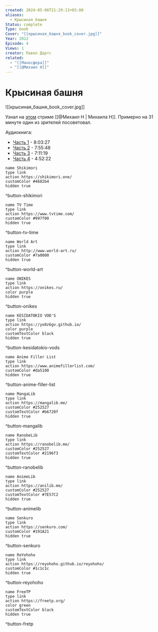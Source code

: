 ```yaml
---
created: 2024-05-06T21:29:13+03:00
aliases:
  - Крысиная башня
Status: complete
Type: book
Cover: "[[крысиная_башня_book_cover.jpg]]"
Year: 2012
Episode: 4
Views: 1
creator: Павел Дартс
related:
  - "[[Маносфера]]"
  - "[[@Михаил Н]]"
---
```


# Крысиная башня

![[крысиная_башня_book_cover.jpg]]

Узнал на [этом](https://www.youtube.com/live/0Bo8WJ-NWo8?si=8M82LRuV1YRLn6S1) стриме [[@Михаил Н | Михаила Н]]. Примерно на 31 минуте один из зрителей посоветовал.

Аудиокнига:
 - [Часть 1](https://youtu.be/nsupnxE9yvk?si=O1_tCccSZKdGDjkk) - 8:03:27
 - [Часть 2](https://youtu.be/IR2gg5BaRIM?si=jbIsqeWdzDTSTr1a) - 7:55:48
 - [Часть 3](https://youtu.be/UYc3rG5tuws?si=ZG2l7m_nLd6YUU-g) - 7:11:19
 - [Часть 4](https://youtu.be/zT4t03GblF4?si=1rNwfpuvlEMiketT) - 4:52:22


```button
name Shikimori
type link
action https://shikimori.one/
customColor #4682b4
hidden true
```
^button-shikimori

```button
name TV Time
type link
action https://www.tvtime.com/
customColor #997f00
hidden true
```
^button-tv-time

```button
name World Art
type link
action http://www.world-art.ru/
customColor #7a0000
hidden true
```
^button-world-art

```button
name ONIKES
type link
action https://onikes.ru/
color purple
hidden true
```
^button-onikes

```button
name KESIDATOKIO VOD'S
type link
action https://yo8z6gv.github.io/
color purple
customTextColor black
hidden true
```
^button-kesidatokio-vods

```button
name Anime Filler List
type link
action https://www.animefillerlist.com/
customColor #da5100
hidden true
```
^button-anime-filler-list

```button
name MangaLib
type link
action https://mangalib.me/
customColor #252527
customTextColor #b6720f
hidden true
```
^button-mangalib

```button
name RanobeLib
type link
action https://ranobelib.me/
customColor #252527
customTextColor #2196f3
hidden true
```
^button-ranobelib

```button
name AnimeLib
type link
action https://anilib.me/
customColor #252527
customTextColor #7E57C2
hidden true
```
^button-animelib

```button
name Senkuro
type link
action https://senkuro.com/
customColor #191A21
hidden true
```
^button-senkuro

```button
name ReYohoho
type link
action https://reyohoho.github.io/reyohoho/
customColor #1c1c1c
hidden true
```
^button-reyohoho

```button
name FreeTP
type link
action https://freetp.org/
color green
customTextColor black
hidden true
```
^button-fretp
